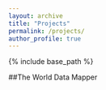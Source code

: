 ```yaml
---
layout: archive
title: "Projects"
permalink: /projects/
author_profile: true
---
```


{% include base_path %}

##The World Data Mapper